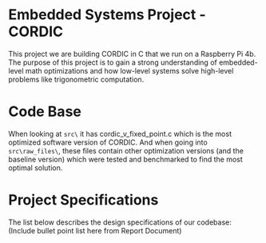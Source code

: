 # Embedded Systems Project - CORDIC

This project we are building CORDIC in C that we run on a Raspberry Pi 4b.
The purpose of this project is to gain a strong understanding of embedded-level math optimizations and how low-level systems solve high-level problems like trigonometric computation.

# Code Base

When looking at `src\` it has cordic_v_fixed_point.c which is the most optimized software version of CORDIC. And when going into `src\raw_files\`, these files contain other optimization versions (and the baseline version) which were tested and benchmarked to find the most optimal solution.

# Project Specifications

The list below describes the design specifications of our codebase:
(Include bullet point list here from Report Document)
